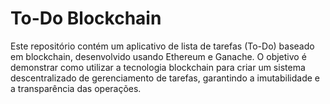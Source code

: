 # To-Do Blockchain

Este repositório contém um aplicativo de lista de tarefas (To-Do) baseado em blockchain, desenvolvido usando Ethereum e Ganache. O objetivo é demonstrar como utilizar a tecnologia blockchain para criar um sistema descentralizado de gerenciamento de tarefas, garantindo a imutabilidade e a transparência das operações.
